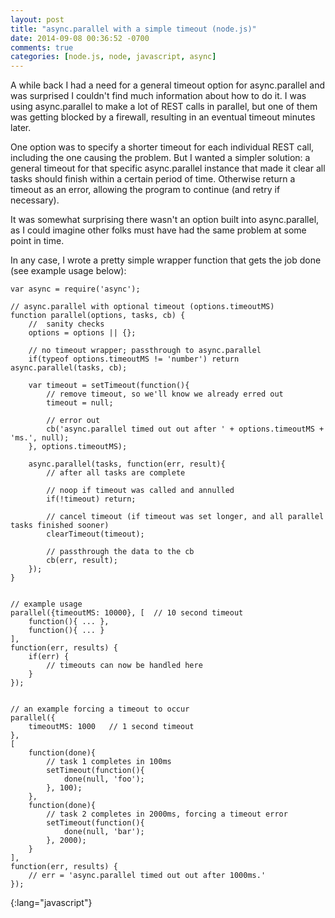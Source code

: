 ```yaml
---
layout: post
title: "async.parallel with a simple timeout (node.js)"
date: 2014-09-08 00:36:52 -0700
comments: true
categories: [node.js, node, javascript, async]
---
```


A while back I had a need for a general timeout option for async.parallel and was surprised I couldn't find much information about how to do it.  I was using async.parallel to make a lot of REST calls in parallel, but one of them was getting blocked by a firewall, resulting in an eventual timeout minutes later.

One option was to specify a shorter timeout for each individual REST call, including the one causing the problem.  But I wanted a simpler solution: a general timeout for that specific async.parallel instance that made it clear all tasks should finish within a certain period of time. Otherwise return a timeout as an error, allowing the program to continue (and retry if necessary).

It was somewhat surprising there wasn't an option built into async.parallel, as I could imagine other folks must have had the same problem at some point in time.

In any case, I wrote a pretty simple wrapper function that gets the job done (see example usage below):

	var async = require('async');

	// async.parallel with optional timeout (options.timeoutMS)
	function parallel(options, tasks, cb) {
		//  sanity checks
		options = options || {};

		// no timeout wrapper; passthrough to async.parallel
		if(typeof options.timeoutMS != 'number') return async.parallel(tasks, cb);

		var timeout = setTimeout(function(){
			// remove timeout, so we'll know we already erred out
			timeout = null;

			// error out
			cb('async.parallel timed out out after ' + options.timeoutMS + 'ms.', null);
		}, options.timeoutMS);

		async.parallel(tasks, function(err, result){
			// after all tasks are complete

			// noop if timeout was called and annulled
			if(!timeout) return;

			// cancel timeout (if timeout was set longer, and all parallel tasks finished sooner)
			clearTimeout(timeout);

			// passthrough the data to the cb
			cb(err, result);
		});
	}


	// example usage
	parallel({timeoutMS: 10000}, [  // 10 second timeout
		function(){ ... },
		function(){ ... }
	],
	function(err, results) {
		if(err) {
			// timeouts can now be handled here
		}
	});


	// an example forcing a timeout to occur
	parallel({
		timeoutMS: 1000   // 1 second timeout
	},
	[
		function(done){
			// task 1 completes in 100ms
			setTimeout(function(){
				done(null, 'foo');
			}, 100);
		},
		function(done){
			// task 2 completes in 2000ms, forcing a timeout error
			setTimeout(function(){
				done(null, 'bar');
			}, 2000);
		}
	],
	function(err, results) {
		// err = 'async.parallel timed out out after 1000ms.'
	});
{:lang="javascript"}